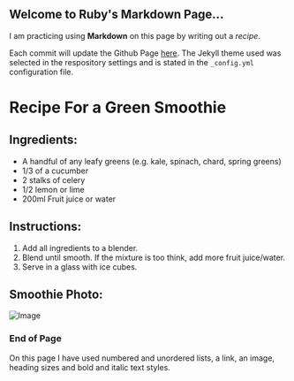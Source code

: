 ## Welcome to Ruby's Markdown Page...

I am practicing using **Markdown** on this page by writing out a _recipe_.

Each commit will update the Github Page [here](https://rubyspch.github.io/jekyll-demo/). The Jekyll theme used was selected in the respository settings and is stated in the `_config.yml` configuration file.

# Recipe For a Green Smoothie

## Ingredients:
- A handful of any leafy greens (e.g. kale, spinach, chard, spring greens)
- 1/3 of a cucumber
- 2 stalks of celery
- 1/2 lemon or lime
- 200ml Fruit juice or water

## Instructions:
1. Add all ingredients to a blender.
2. Blend until smooth. If the mixture is too think, add more fruit juice/water.
3. Serve in a glass with ice cubes.

## Smoothie Photo:
![Image](https://www.aspicyperspective.com/wp-content/uploads/2020/05/green-smoothie-recipe-10.jpg)

### End of Page
On this page I have used numbered and unordered lists, a link, an image, heading sizes and bold and italic text styles.

